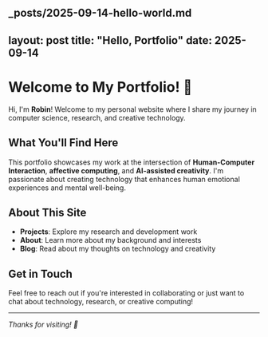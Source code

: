 _posts/2025-09-14-hello-world.md
---
layout: post
title: "Hello, Portfolio"
date: 2025-09-14
---

# Welcome to My Portfolio! 🎉

Hi, I'm **Robin**! Welcome to my personal website where I share my journey in computer science, research, and creative technology.

## What You'll Find Here

This portfolio showcases my work at the intersection of **Human-Computer Interaction**, **affective computing**, and **AI-assisted creativity**. I'm passionate about creating technology that enhances human emotional experiences and mental well-being.

## About This Site

- **Projects**: Explore my research and development work
- **About**: Learn more about my background and interests  
- **Blog**: Read about my thoughts on technology and creativity

## Get in Touch

Feel free to reach out if you're interested in collaborating or just want to chat about technology, research, or creative computing!

---

*Thanks for visiting! 🚀*
